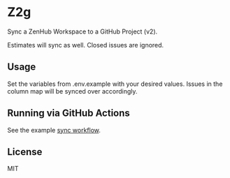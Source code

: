 # Z2g

Sync a ZenHub Workspace to a GitHub Project (v2).

Estimates will sync as well. Closed issues are ignored.

## Usage

Set the variables from .env.example with your desired values. Issues in the column map will be synced over accordingly.

## Running via GitHub Actions

See the example [sync workflow](.github/workflows/sync.yml).

## License

MIT
